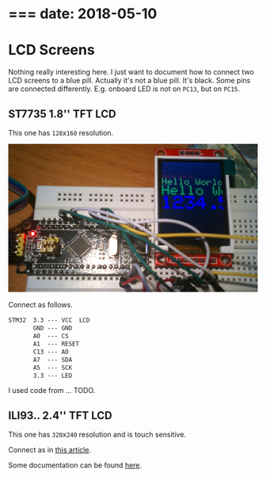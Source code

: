 ===
date: 2018-05-10
===
# LCD Screens

Nothing really interesting here. I just want to document how to connect two
LCD screens to a blue pill. Actually it's not a blue pill. It's black.
Some pins are connected differently. E.g. onboard LED is not on `PC13`,
but on `PC15`.

## ST7735 1.8'' TFT LCD

This one has `128`x`160` resolution.

![1.8'' LCD](007-1.jpg)

Connect as follows.

```
STM32  3.3 --- VCC  LCD
       GND --- GND
       AO  --- CS
       A1  --- RESET
       C13 --- AO
       A7  --- SDA
       A5  --- SCK
       3.3 --- LED
```

I used code from ... TODO.

## ILI93.. 2.4'' TFT LCD

This one has `320`x`240` resolution and is touch sensitive.

Connect as in [this article](https://www.instructables.com/id/Fast-Portable-and-Affordable-Oscilloscope-and-Indu/).

Some documentation can be found [here](http://misc.ws/2013/11/08/touch-screen-shield-for-arduino-uno/).
